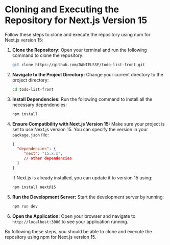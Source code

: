 # Cloning and Executing the Repository for Next.js Version 15

Follow these steps to clone and execute the repository using npm for Next.js version 15:

1. **Clone the Repository:**
    Open your terminal and run the following command to clone the repository:
    ```sh
    git clone https://github.com/DANIELSSF/todo-list-front.git
    ```

2. **Navigate to the Project Directory:**
    Change your current directory to the project directory:
    ```sh
    cd todo-list-front
    ```

3. **Install Dependencies:**
    Run the following command to install all the necessary dependencies:
    ```sh
    npm install
    ```

4. **Ensure Compatibility with Next.js Version 15:**
    Make sure your project is set to use Next.js version 15. You can specify the version in your `package.json` file:
    ```json
    {
      "dependencies": {
         "next": "15.x.x",
         // other dependencies
      }
    }
    ```
    If Next.js is already installed, you can update it to version 15 using:
    ```sh
    npm install next@15
    ```

5. **Run the Development Server:**
    Start the development server by running:
    ```sh
    npm run dev
    ```

6. **Open the Application:**
    Open your browser and navigate to `http://localhost:3000` to see your application running.

By following these steps, you should be able to clone and execute the repository using npm for Next.js version 15.